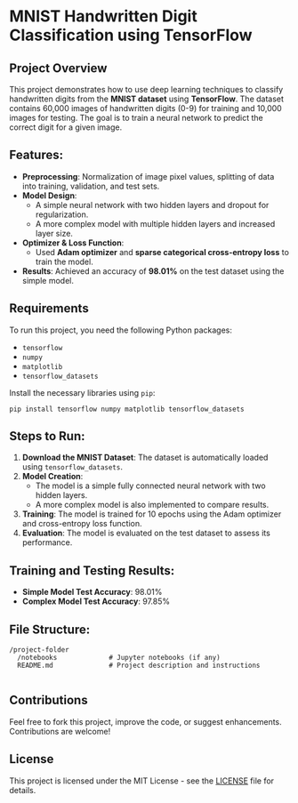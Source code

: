 # MNIST Handwritten Digit Classification using TensorFlow

## Project Overview
This project demonstrates how to use deep learning techniques to classify handwritten digits from the **MNIST dataset** using **TensorFlow**. The dataset contains 60,000 images of handwritten digits (0-9) for training and 10,000 images for testing. The goal is to train a neural network to predict the correct digit for a given image.

## Features:
- **Preprocessing**: Normalization of image pixel values, splitting of data into training, validation, and test sets.
- **Model Design**: 
  - A simple neural network with two hidden layers and dropout for regularization.
  - A more complex model with multiple hidden layers and increased layer size.
- **Optimizer & Loss Function**: 
  - Used **Adam optimizer** and **sparse categorical cross-entropy loss** to train the model.
- **Results**: Achieved an accuracy of **98.01%** on the test dataset using the simple model.

## Requirements
To run this project, you need the following Python packages:
- `tensorflow`
- `numpy`
- `matplotlib`
- `tensorflow_datasets`

Install the necessary libraries using `pip`:
```
pip install tensorflow numpy matplotlib tensorflow_datasets
```

## Steps to Run:
1. **Download the MNIST Dataset**: The dataset is automatically loaded using `tensorflow_datasets`.
2. **Model Creation**: 
   - The model is a simple fully connected neural network with two hidden layers.
   - A more complex model is also implemented to compare results.
3. **Training**: The model is trained for 10 epochs using the Adam optimizer and cross-entropy loss function.
4. **Evaluation**: The model is evaluated on the test dataset to assess its performance.

## Training and Testing Results:
- **Simple Model Test Accuracy**: 98.01%
- **Complex Model Test Accuracy**: 97.85%

## File Structure:
```
/project-folder
  /notebooks             # Jupyter notebooks (if any)
  README.md              # Project description and instructions
  
```

## Contributions
Feel free to fork this project, improve the code, or suggest enhancements. Contributions are welcome!

## License
This project is licensed under the MIT License - see the [LICENSE](LICENSE) file for details.
